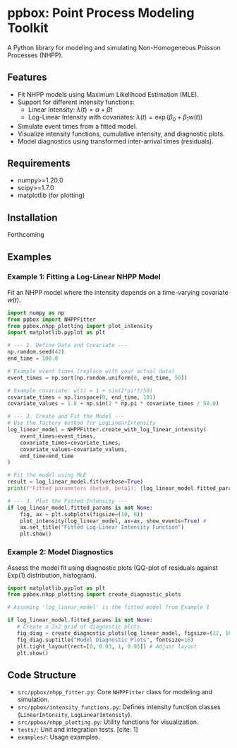# ppbox: Point Process Modeling Toolkit

A Python library for modeling and simulating Non-Homogeneous Poisson Processes (NHPP).

## Features

* Fit NHPP models using Maximum Likelihood Estimation (MLE).
* Support for different intensity functions:
    * Linear Intensity: $\lambda(t) = \alpha + \beta t$
    * Log-Linear Intensity with covariates: $\lambda(t) = \exp(\beta_0 + \beta_1 w(t))$
* Simulate event times from a fitted model.
* Visualize intensity functions, cumulative intensity, and diagnostic plots.
* Model diagnostics using transformed inter-arrival times (residuals).

## Requirements

* numpy>=1.20.0
* scipy>=1.7.0
* matplotlib (for plotting)

## Installation

Forthcoming

## Examples

### Example 1: Fitting a Log-Linear NHPP Model

Fit an NHPP model where the intensity depends on a time-varying covariate $w(t)$.

```python
import numpy as np
from ppbox import NHPPFitter
from ppbox.nhpp_plotting import plot_intensity
import matplotlib.pyplot as plt

# --- 1. Define Data and Covariate --- 
np.random.seed(42)
end_time = 100.0

# Example event times (replace with your actual data)
event_times = np.sort(np.random.uniform(0, end_time, 50)) 

# Example covariate: w(t) = 1 + sin(2*pi*t/50)
covariate_times = np.linspace(0, end_time, 101)
covariate_values = 1.0 + np.sin(2 * np.pi * covariate_times / 50.0)

# --- 2. Create and Fit the Model ---
# Use the factory method for LogLinearIntensity
log_linear_model = NHPPFitter.create_with_log_linear_intensity(
    event_times=event_times,
    covariate_times=covariate_times,
    covariate_values=covariate_values,
    end_time=end_time
)

# Fit the model using MLE
result = log_linear_model.fit(verbose=True) 
print(f"Fitted parameters (beta0, beta1): {log_linear_model.fitted_params}")

# --- 3. Plot the Fitted Intensity ---
if log_linear_model.fitted_params is not None:
    fig, ax = plt.subplots(figsize=(10, 6))
    plot_intensity(log_linear_model, ax=ax, show_events=True) #
    ax.set_title("Fitted Log-Linear Intensity Function")
    plt.show()
```

### Example 2: Model Diagnostics

Assess the model fit using diagnostic plots (QQ-plot of residuals against Exp(1) distribution, histogram).

```python
import matplotlib.pyplot as plt
from ppbox.nhpp_plotting import create_diagnostic_plots

# Assuming 'log_linear_model' is the fitted model from Example 1

if log_linear_model.fitted_params is not None:
   # Create a 2x2 grid of diagnostic plots
   fig_diag = create_diagnostic_plots(log_linear_model, figsize=(12, 10)) 
   fig_diag.suptitle("Model Diagnostic Plots", fontsize=16)
   plt.tight_layout(rect=[0, 0.03, 1, 0.95]) # Adjust layout
   plt.show()
```

## Code Structure

* `src/ppbox/nhpp_fitter.py`: Core `NHPPFitter` class for modeling and simulation.
* `src/ppbox/intensity_functions.py`: Defines intensity function classes (`LinearIntensity`, `LogLinearIntensity`).
* `src/ppbox/nhpp_plotting.py`: Utility functions for visualization.
* `tests/`: Unit and integration tests. [cite: 1]
* `examples/`: Usage examples.